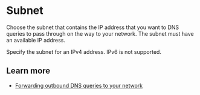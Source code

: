 # Subnet<a name="resolver-outbound-endpoint-ip-addresses-subnet"></a>

Choose the subnet that contains the IP address that you want to DNS queries to pass through on the way to your network\. The subnet must have an available IP address\. 

Specify the subnet for an IPv4 address\. IPv6 is not supported\.

## Learn more<a name="resolver-outbound-endpoint-ip-addresses-subnet-learn-more"></a>
+ [Forwarding outbound DNS queries to your network](https://docs.aws.amazon.com/Route53/latest/DeveloperGuide/resolver-forwarding-outbound-queries.html)